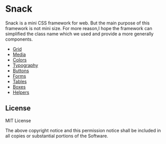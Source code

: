 # Snack

Snack is a mini CSS framework for web. But the main purpose of this framework is not mini size. For more reason,I hope the framework can simplified the class name which we used and provide a more generally components.

- [Grid](#)  
- [Media](#)  
- [Colors](#)  
- [Typography](#)  
- [Buttons](#)  
- [Forms](#)  
- [Tables](#)  
- [Boxes](#)  
- [Helpers](#)  

## License

MIT License

The above copyright notice and this permission notice shall be included in all
copies or substantial portions of the Software.
